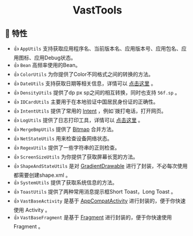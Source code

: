 <h1 align="center">VastTools</h1>

## 💫 特性

- 👍 `AppUtils` 支持获取应用程序名、当前版本名、应用版本号、应用包名、应用图标、应用Debug状态。
- 👍 `Bean` 高频率使用的Bean。
- 👍 `ColorUtils` 为你提供了Color不同格式之间的转换的方法。
- 👍 `DateUtils` 支持获取日期等相关信息，详情可以 [点击这里](https://juejin.cn/post/7029336437493350407) 。
- 👍 `DensityUtils` 提供了dp px sp之间的相互转换，同时也支持 `56f.sp` 。
- 👍 `IDCardUtils` 主要用于在本地验证中国居民身份证的正确性。
- 👍 `IntentUtils` 提供了常用的 [Intent](https://developer.android.com/guide/components/intents-common?hl=zh-cn) ，例如`拨打电话，打开网页。
- 👍 `LogUtils` 提供了日志打印工具，详情可以 [点击这里](https://juejin.cn/post/7027420579607248932) 。
- 👍 `MergeBmpUtils` 提供了 [Bitmap](https://developer.android.com/reference/kotlin/android/graphics/Bitmap?hl=en) 合并方法。
- 👍 `NetStateUtils` 用来检查设备网络状态。
- 👍 `RegexUtils` 提供了一些字符串的正则检查。
- 👍 `ScreenSizeUtils` 为你提供了获取屏幕长宽的方法。
- 👍 `ShapeAndStateUtils` 是对 [GradientDrawable](https://developer.android.google.cn/reference/android/graphics/drawable/GradientDrawable?hl=en) 进行了封装，不必每次使用都需要创建shape.xml 。
- 👍 `SystemUtils` 提供了获取系统信息的方法。
- 👍 `ToastUtils` 提供了两种常用消息提示框Short Toast，Long Toast 。
- 👍 `VastBaseActivity` 是基于 [AppCompatActivity](https://developer.android.com/reference/androidx/appcompat/app/AppCompatActivity) 进行封装的，便于你快速使用 Activity 。
- 👍 `VastBaseFragment` 是基于 [Fragment](https://developer.android.com/reference/androidx/fragment/app/Fragment.html) 进行封装的，便于你快速使用 Fragment 。